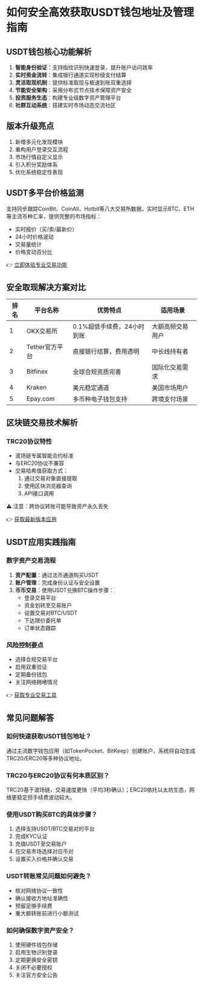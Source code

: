 # 如何安全高效获取USDT钱包地址及管理指南

## USDT钱包核心功能解析
1. **智能身份验证**：支持指纹识别快速登录，提升账户访问效率
2. **实时资金流转**：集成银行通道实现秒级支付结算
3. **灵活取现机制**：提供标准取现与极速到账双重选择
4. **节能安全架构**：采用分布式节点技术保障资产安全
5. **投资服务生态**：构建专业级数字资产管理平台
6. **社群互动系统**：搭建实时市场动态交流社区

## 版本升级亮点
1. 新增多元化发现模块
2. 重构用户登录交互流程
3. 市场行情自定义显示
4. 引入积分奖励体系
5. 优化系统稳定性表现

## USDT多平台价格监测
支持同步跟踪CoinBit、CoinAll、Hotbit等八大交易所数据，实时显示BTC、ETH等主流币种汇率，提供完整的市场指标：
- 实时报价（买/卖/最新价）
- 24小时价格波动
- 交易量统计
- 价格变动百分比

👉 [立即体验专业交易功能](https://bit.ly/okx_welcome)

## 安全取现解决方案对比

| 排名 | 平台名称       | 优势特点                     | 适用场景               |
|------|----------------|------------------------------|------------------------|
| 1    | OKX交易所      | 0.1%超低手续费，24小时到账   | 大额高频交易用户       |
| 2    | Tether官方平台 | 直接银行结算，费用透明       | 中长线持有者           |
| 3    | Bitfinex       | 全球合规资质完善             | 国际化交易需求         |
| 4    | Kraken         | 美元稳定通道                 | 美国市场用户           |
| 5    | Epay.com       | 多币种电子钱包支持           | 跨境支付场景           |

## 区块链交易技术解析
### TRC20协议特性
- 波场链专属智能合约标准
- 与ERC20协议不兼容
- 交易哈希值获取方式：
  1. 通过交易对象直接提取
  2. 使用区块浏览器查询
  3. API接口调用

⚠️ 注意：跨协议转账可能导致资产永久丢失

👉 [获取最新版本应用](https://bit.ly/okx_welcome)

## USDT应用实践指南
### 数字资产交易流程
1. **资产配置**：通过法币通道购买USDT
2. **账户管理**：完成身份认证与安全设置
3. **币币交易**：使用USDT兑换BTC操作步骤：
   - 登录交易平台
   - 资金划转至交易账户
   - 设置交易对BTC/USDT
   - 下达限价委托单
   - 订单状态跟踪

### 风险控制要点
- 选择合规交易平台
- 启用双重验证
- 定期备份钱包
- 关注网络拥堵情况

👉 [获取专业交易工具](https://bit.ly/okx_welcome)

## 常见问题解答
### 如何快速获取USDT钱包地址？
通过主流数字钱包应用（如TokenPocket、BitKeep）创建账户，系统将自动生成TRC20/ERC20等多种协议地址。

### TRC20与ERC20协议有何本质区别？
TRC20基于波场链，交易速度更快（平均3秒确认）；ERC20依托以太坊生态，网络更稳定但手续费波动较大。

### 使用USDT购买BTC的具体步骤？
1. 选择支持USDT/BTC交易对的平台
2. 完成KYC认证
3. 充值USDT至交易账户
4. 在交易市场选择对应币对
5. 设置买入价格并确认交易

### USDT转账常见问题如何避免？
- 核对网络协议一致性
- 确认接收方地址准确性
- 预留足够手续费
- 重大额转账前进行小额测试

### 如何确保数字资产安全？
1. 使用硬件钱包存储
2. 启用生物识别登录
3. 定期更换安全密钥
4. 关闭不必要授权
5. 关注官方安全公告